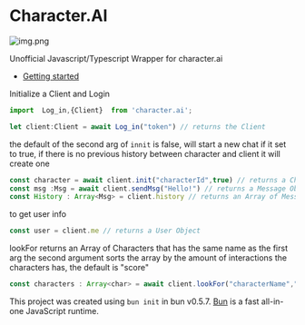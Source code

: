 # Character.AI
![img.png](https://user-images.githubusercontent.com/60429301/222687912-6494b4b1-12b5-4ea5-bb17-4242113dfe7c.png)

Unofficial Javascript/Typescript Wrapper for character.ai


- [Getting started](https://github.com/WeismannS/Character.AI-JS/wiki)

Initialize a Client and Login
```js
import  Log_in,{Client}  from 'character.ai';

let client:Client = await Log_in("token") // returns the Client
```
the default of the second arg of ``innit`` is false, will start a new chat if it set to true, if there is no previous history between character and client it will create one

```js
const character = await client.init("characterId",true) // returns a Character and sets client's current character to it 
const msg :Msg = await client.sendMsg("Hello!") // returns a Message Object
const History : Array<Msg> = client.history // returns an Array of Messages
```
to get user info
```js
const user = client.me // returns a User Object
```
lookFor returns an Array of Characters that has the same name as the first arg 
the second argument sorts the array by the amount of interactions the characters has, the default is "score"
```js
const characters : Array<char> = await client.lookFor("characterName","interactions") // returns an Array of Characters
````


This project was created using `bun init` in bun v0.5.7. [Bun](https://bun.sh) is a fast all-in-one JavaScript runtime.
